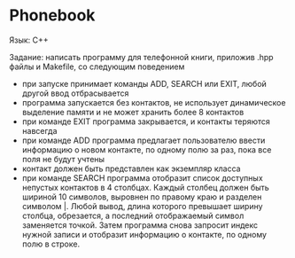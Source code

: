 # Phonebook
Язык: С++

Задание: написать программу для телефонной книги, приложив .hpp файлы и Makefile, со следующим поведением
 * при запуске принимает команды ADD, SEARCH или EXIT, любой другой ввод отбрасывается
 * программа запускается без контактов, не использует динамическое выделение памяти и не может хранить более 8 контактов
 * при команде EXIT программа закрывается, и контакты теряются навсегда
 * при команде ADD программа предлагает пользователю ввести информацию о новом контакте, по одному полю за раз, пока все поля не будут учтены
 * контакт должен быть представлен как экземпляр класса
 * при команде SEARCH программа отобразит список доступных непустых контактов в 4 столбцах. Каждый столбец должен быть шириной 10 символов, выровнен по правому краю и разделен символом |. Любой вывод, длина которого превышает ширину столбца, обрезается, а последний отображаемый символ заменяется точкой. Затем программа снова запросит индекс нужной записи и отобразит информацию о контакте, по одному полю в строке.